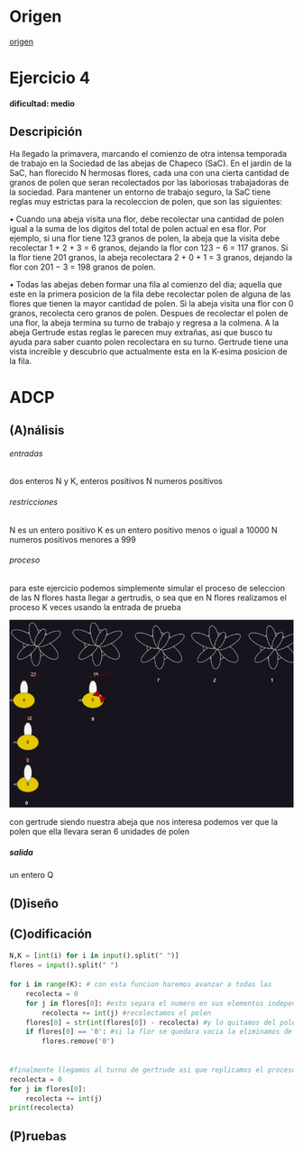 # Origen 
[origen ](https://codeforces.com/gym/104555/problem/E)

# Ejercicio 4

#### dificultad: medio 

## Descripición 

Ha llegado la primavera, marcando el comienzo de otra intensa temporada de trabajo en la Sociedad de las abejas de Chapeco (SaC). En el jardin de la SaC, han florecido N hermosas flores, cada una con una cierta cantidad de granos de polen que seran recolectados por las laboriosas trabajadoras de la sociedad. Para mantener un entorno de trabajo seguro, la SaC tiene reglas muy estrictas para la recoleccion de polen, que son las siguientes:

• Cuando una abeja visita una flor, debe recolectar una cantidad de polen igual a la suma de los digitos del total de polen actual en esa flor. Por ejemplo, si una flor tiene 123 granos de polen, la abeja que la visita debe recolectar 1 + 2 + 3 = 6 granos, dejando la flor con 123 − 6 = 117 granos. Si la flor tiene 201 granos, la abeja recolectara 2 + 0 + 1 = 3 granos, dejando la flor con 201 − 3 = 198 granos de polen.

• Todas las abejas deben formar una fila al comienzo del dia; aquella que este en la primera posicion de la fila debe recolectar polen de alguna de las flores que tienen la mayor cantidad de polen.
Si la abeja visita una flor con 0 granos, recolecta cero granos de polen. Despues de recolectar el polen de una flor, la abeja termina su turno de trabajo y regresa a la colmena.
A la abeja Gertrude estas reglas le parecen muy extrañas, asi que busco tu ayuda para saber cuanto polen recolectara en su turno. Gertrude tiene una vista increible y descubrio que actualmente esta en
la K-esima posicion de la fila.

# ADCP

## (A)nálisis

###### entradas
dos enteros N y K, enteros positivos 
N numeros positivos 

###### restricciones 
N es un entero positivo 
K es un entero positivo menos o igual a 10000
N numeros positivos menores a 999


###### proceso

para este ejercicio podemos simplemente simular el proceso de seleccion de las N flores hasta llegar a gertrudis, o sea que en N flores realizamos el proceso K veces usando la entrada de prueba

![](proceso.png)

con gertrude siendo nuestra abeja que nos interesa podemos ver que la polen que ella llevara seran 6 unidades de polen

##### salida 

un entero Q 

## (D)iseño




## (C)odificación

```py
N,K = [int(i) for i in input().split(" ")] 
flores = input().split(" ")

for i in range(K): # con esta funcion haremos avanzar a todas las 
    recolecta = 0
    for j in flores[0]: #esto separa el numero en sus elementos independientes
        recolecta += int(j) #recolectamos el polen 
    flores[0] = str(int(flores[0]) - recolecta) #y lo quitamos del polen total de la flor
    if flores[0] == '0': #si la flor se quedara vacia la eliminamos de lista de flores
        flores.remove('0')  
    

#finalmente llegamos al turno de gertrude asi que replicamos el proceso una ultima vez y lo imprimimos    
recolecta = 0
for j in flores[0]:
    recolecta += int(j)
print(recolecta)
```

## (P)ruebas 
